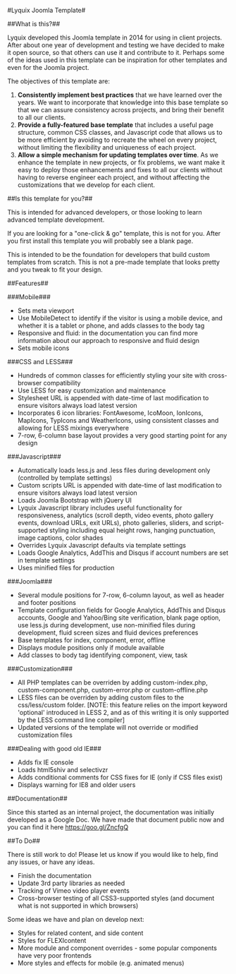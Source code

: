 #Lyquix Joomla Template#

##What is this?##

Lyquix developed this Joomla template in 2014 for using in client projects. After about one year of development and testing we have decided to make it open source, so that others can use it and contribute to it. Perhaps some of the ideas used in this template can be inspiration for other templates and even for the Joomla project.

The objectives of this template are:

1. **Consistently implement best practices** that we have learned over the years. We want to incorporate that knowledge into this base template so that we can assure consistency across projects, and bring their benefit to all our clients.
2. **Provide a fully-featured base template** that includes a useful page structure, common CSS classes, and Javascript code that allows us to be more efficient by avoiding to recreate the wheel on every project, without limiting the flexibility and uniqueness of each project.
3. **Allow a simple mechanism for updating templates over time**. As we enhance the template in new projects, or fix problems, we want make it easy to deploy those enhancements and fixes to all our clients without having to reverse engineer each project, and without affecting the customizations that we develop for each client.

##Is this template for you?##

This is intended for advanced developers, or those looking to learn advanced template development. 

If you are looking for a "one-click & go" template, this is not for you. After you first install this template you will probably see a blank page. 

This is intended to be the foundation for developers that build custom templates from scratch. This is not a pre-made template that looks pretty and you tweak to fit your design.

##Features##

###Mobile###

  * Sets meta viewport
  * Use MobileDetect to identify if the visitor is using a mobile device, and whether it is a tablet or phone, and adds classes to the body tag
  * Responsive and fluid: in the documentation you can find more information about our approach to responsive and fluid design
  * Sets mobile icons

###CSS and LESS###

  * Hundreds of common classes for efficiently styling your site with cross-browser compatibility
  * Use LESS for easy customization and maintenance
  * Stylesheet URL is appended with date-time of last modification to ensure visitors always load latest version
  * Incorporates 6 icon libraries: FontAwesome, IcoMoon, IonIcons, MapIcons, TypIcons and WeatherIcons, using consistent classes and allowing for LESS mixings everywhere
  * 7-row, 6-column base layout provides a very good starting point for any design

###Javascript###

  * Automatically loads less.js and .less files during development only (controlled by template settings)
  * Custom scripts URL is appended with date-time of last modification to ensure visitors always load latest version
  * Loads Joomla Bootstrap with jQuery UI
  * Lyquix Javascript library includes useful functionality for responsiveness, analytics (scroll depth, video events, photo gallery events, download URLs, exit URLs), photo galleries, sliders, and script-supported styling including equal height rows, hanging punctuation, image captions, color shades
  * Overrides Lyquix Javascript defaults via template settings
  * Loads Google Analytics, AddThis and Disqus if account numbers are set in template settings
  * Uses minified files for production

###Joomla###

  * Several module positions for 7-row, 6-column layout, as well as header and footer positions
  * Template configuration fields for Google Analytics, AddThis and Disqus accounts, Google and Yahoo/Bing site verification, blank page option, use less.js during development, use non-minified files during development, fluid screen sizes and fluid devices preferences
  * Base templates for index, component, error, offline
  * Displays module positions only if module available
  * Add classes to body tag identifying component, view, task

###Customization###

  * All PHP templates can be overriden by adding custom-index.php, custom-component.php, custom-error.php or custom-offline.php
  * LESS files can be overriden by adding custom files to the css/less/custom folder. [NOTE: this feature relies on the import keyword 'optional' introduced in LESS 2, and as of this writing it is only supported by the LESS command line compiler]
  * Updated versions of the template will not override or modified customization files

###Dealing with good old IE###

  * Adds fix IE console
  * Loads html5shiv and selectivzr
  * Adds conditional comments for CSS fixes for IE (only if CSS files exist)
  * Displays warning for IE8 and older users

##Documentation##

Since this started as an internal project, the documentation was initially developed as a Google Doc. We have made that document public now and you can find it here https://goo.gl/ZncfgQ

##To Do##

There is still work to do! Please let us know if you would like to help, find any issues, or have any ideas.

  * Finish the documentation
  * Update 3rd party libraries as needed
  * Tracking of Vimeo video player events
  * Cross-browser testing of all CSS3-supported styles (and document what is not supported in which browsers)

Some ideas we have and plan on develop next:

  * Styles for related content, and side content
  * Styles for FLEXIcontent
  * More module and component overrides - some popular components have very poor frontends
  * More styles and effects for mobile (e.g. animated menus)
